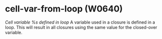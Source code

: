 # cell-var-from-loop (W0640)

*Cell variable %s defined in loop* A variable used in a closure is
defined in a loop. This will result in all closures using the same value
for the closed-over variable.
